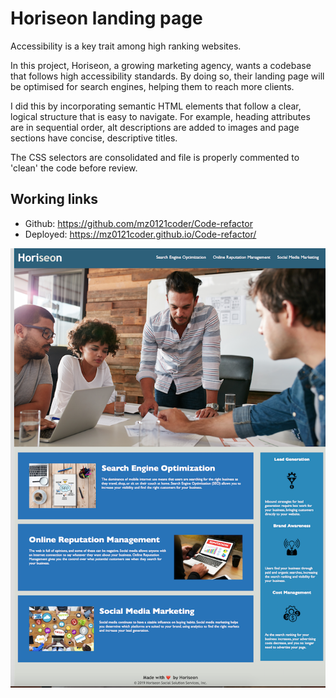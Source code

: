 # Horiseon landing page

Accessibility is a key trait among high ranking websites. 

In this project, Horiseon, a growing marketing agency, wants a codebase that follows high accessibility standards. By doing so, their landing page will be optimised for search engines, helping them to reach more clients. 

I did this by incorporating semantic HTML elements that follow a clear, logical structure that is easy to navigate. 
For example, heading attributes are in sequential order, alt descriptions are added to images and page sections have concise, descriptive titles.

The CSS selectors are consolidated and file is properly commented to 'clean' the code before review.  

## Working links

* Github: https://github.com/mz0121coder/Code-refactor
* Deployed: https://mz0121coder.github.io/Code-refactor/ 

![horiseon-page-preview](./assets/images/horiseon-page-preview.png)
